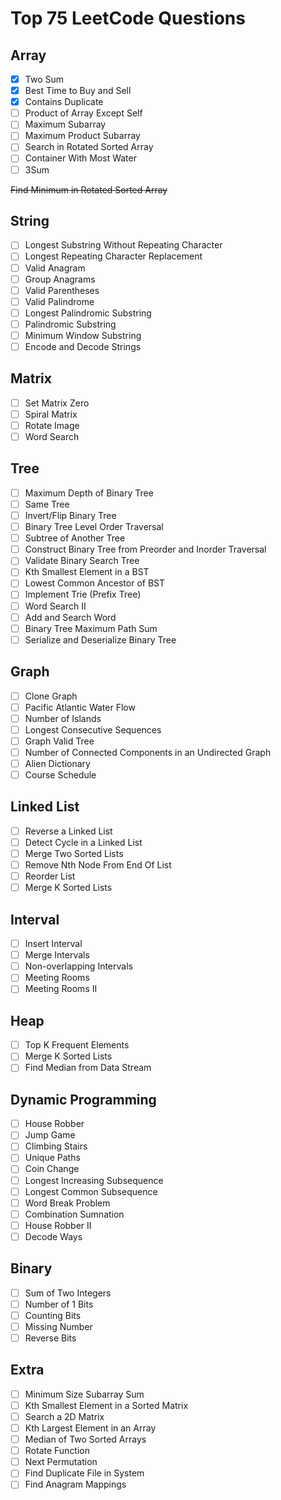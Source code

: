 # Top 75 LeetCode Questions

## Array
- [x] Two Sum 
- [x] Best Time to Buy and Sell
- [x] Contains Duplicate
- [ ] Product of Array Except Self
- [ ] Maximum Subarray
- [ ] Maximum Product Subarray
- [ ] Search in Rotated Sorted Array 
- [ ] Container With Most Water
- [ ] 3Sum

~~Find Minimum in Rotated Sorted Array~~

## String
- [ ] Longest Substring Without Repeating Character
- [ ] Longest Repeating Character Replacement
- [ ] Valid Anagram
- [ ] Group Anagrams
- [ ] Valid Parentheses
- [ ] Valid Palindrome
- [ ] Longest Palindromic Substring
- [ ] Palindromic Substring
- [ ] Minimum Window Substring
- [ ] Encode and Decode Strings

## Matrix
- [ ] Set Matrix Zero
- [ ] Spiral Matrix
- [ ] Rotate Image
- [ ] Word Search

## Tree
- [ ] Maximum Depth of Binary Tree
- [ ] Same Tree
- [ ] Invert/Flip Binary Tree
- [ ] Binary Tree Level Order Traversal
- [ ] Subtree of Another Tree
- [ ] Construct Binary Tree from Preorder and Inorder Traversal
- [ ] Validate Binary Search Tree
- [ ] Kth Smallest Element in a BST
- [ ] Lowest Common Ancestor of BST
- [ ] Implement Trie (Prefix Tree)
- [ ] Word Search II
- [ ] Add and Search Word
- [ ] Binary Tree Maximum Path Sum
- [ ] Serialize and Deserialize Binary Tree

## Graph
- [ ] Clone Graph
- [ ] Pacific Atlantic Water Flow
- [ ] Number of Islands
- [ ] Longest Consecutive Sequences
- [ ] Graph Valid Tree
- [ ] Number of Connected Components in an Undirected Graph
- [ ] Alien Dictionary
- [ ] Course Schedule

## Linked List
- [ ] Reverse a Linked List
- [ ] Detect Cycle in a Linked List
- [ ] Merge Two Sorted Lists
- [ ] Remove Nth Node From End Of List
- [ ] Reorder List
- [ ] Merge K Sorted Lists

## Interval
- [ ] Insert Interval
- [ ] Merge Intervals
- [ ] Non-overlapping Intervals
- [ ] Meeting Rooms
- [ ] Meeting Rooms II

## Heap
- [ ] Top K Frequent Elements
- [ ] Merge K Sorted Lists
- [ ] Find Median from Data Stream

## Dynamic Programming
- [ ] House Robber
- [ ] Jump Game
- [ ] Climbing Stairs
- [ ] Unique Paths
- [ ] Coin Change
- [ ] Longest Increasing Subsequence
- [ ] Longest Common Subsequence
- [ ] Word Break Problem
- [ ] Combination Sumnation
- [ ] House Robber II
- [ ] Decode Ways

## Binary
- [ ] Sum of Two Integers
- [ ] Number of 1 Bits
- [ ] Counting Bits
- [ ] Missing Number
- [ ] Reverse Bits

## Extra
- [ ] Minimum Size Subarray Sum
- [ ] Kth Smallest Element in a Sorted Matrix
- [ ] Search a 2D Matrix
- [ ] Kth Largest Element in an Array
- [ ] Median of Two Sorted Arrays
- [ ] Rotate Function
- [ ] Next Permutation
- [ ] Find Duplicate File in System
- [ ] Find Anagram Mappings